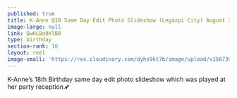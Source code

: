```yaml
---
published: true
title: K-Anne @18 Same Day Edit Photo Slideshow (Legazpi City) August 2019
image-large: null
link: QwHLBo0XlB0
type: birthday
section-rank: 16
layout: reel
image-small: 'https://res.cloudinary.com/dyhs9kt7b/image/upload/v1567394197/1HSS2267.jpg'
---
```

K-Anne’s 18th Birthday same day edit photo slideshow which was played at her party reception.💕